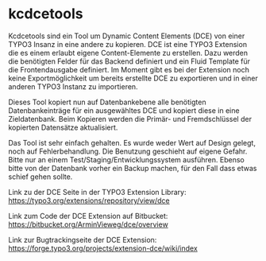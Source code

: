 # kcdcetools

Kcdcetools sind ein Tool um Dynamic Content Elements (DCE) von einer TYPO3 Insanz in eine andere zu kopieren. 
DCE ist eine TYPO3 Extension die es einem erlaubt eigene Content-Elemente zu erstellen. 
Dazu werden die benötigten Felder für das Backend definiert und ein Fluid Template für die Frontendausgabe definiert. 
Im Moment gibt es bei der Extension noch keine Exportmöglichkeit um bereits erstellte DCE zu exportieren 
und in einer anderen TYPO3 Instanz zu importieren. 

Dieses Tool kopiert nun auf Datenbankebene alle benötigten Datenbankeinträge für ein ausgewähltes DCE 
und kopiert diese in eine Zieldatenbank. Beim Kopieren werden die Primär- und Fremdschlüssel der kopierten Datensätze aktualisiert.

Das Tool ist sehr einfach gehalten. Es wurde weder Wert auf Design gelegt, noch auf Fehlerbehandlung. 
Die Benutzung geschieht auf eigene Gefahr. Bitte nur an einem Test/Staging/Entwicklungssystem ausführen.
Ebenso bitte von der Datenbank vorher ein Backup machen, für den Fall dass etwas schief gehen sollte. 

Link zu der DCE Seite in der TYPO3 Extension Library: https://typo3.org/extensions/repository/view/dce  

Link zum Code der DCE Extension auf Bitbucket: https://bitbucket.org/ArminVieweg/dce/overview

Link zur Bugtrackingseite der DCE Extension: https://forge.typo3.org/projects/extension-dce/wiki/index
